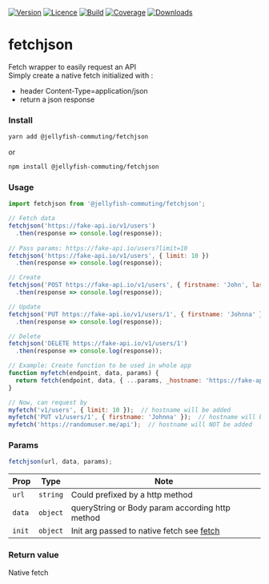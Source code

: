 [![Version](https://img.shields.io/npm/v/@jellyfish-commuting/fetchjson)](https://www.npmjs.com/package/@jellyfish-commuting/fetchjson)
[![Licence](https://img.shields.io/npm/l/@jellyfish-commuting/fetchjson)](https://en.wikipedia.org/wiki/MIT_license)
[![Build](https://img.shields.io/travis/jellyfish-commuting/fetchjson)](https://travis-ci.org/github/jellyfish-commuting/fetchjson)
[![Coverage](https://img.shields.io/codecov/c/github/jellyfish-commuting/fetchjson)](https://codecov.io/gh/jellyfish-commuting/fetchjson)
[![Downloads](https://img.shields.io/npm/dt/@jellyfish-commuting/fetchjson)](https://www.npmjs.com/package/@jellyfish-commuting/fetchjson)

# fetchjson
Fetch wrapper to easily request an API          
Simply create a native fetch initialized with :
- header Content-Type=application/json  
- return a json response    



### Install
```bash
yarn add @jellyfish-commuting/fetchjson
```
or
```bash
npm install @jellyfish-commuting/fetchjson
```
### Usage
```javascript
import fetchjson from '@jellyfish-commuting/fetchjson';

// Fetch data
fetchjson('https://fake-api.io/v1/users')
  .then(response => console.log(response));
  
// Pass params: https://fake-api.io/users?limit=10
fetchjson('https://fake-api.io/v1/users', { limit: 10 })
  .then(response => console.log(response));

// Create 
fetchjson('POST https://fake-api.io/v1/users', { firstname: 'John', lastname: 'Doe' })
  .then(response => console.log(response));

// Update
fetchjson('PUT https://fake-api.io/v1/users/1', { firstname: 'Johnna' })
  .then(response => console.log(response));

// Delete
fetchjson('DELETE https://fake-api.io/v1/users/1')
  .then(response => console.log(response));

// Example: Create function to be used in whole app
function myfetch(endpoint, data, params) {
  return fetch(endpoint, data, { ...params, _hostname: 'https://fake-api.io' });
}

// Now, can request by
myfetch('v1/users', { limit: 10 });  // hostname will be added
myfetch('PUT v1/users/1', { firstname: 'Johnna' });  // hostname will be added
myfetch('https://randomuser.me/api');  // hostname will NOT be added

```

### Params

```javascript
fetchjson(url, data, params);
```

| Prop   | Type     |  Note                                     |
|--------|----------|-------------------------------------------|
| `url`  | `string` | Could prefixed by a http method           |
| `data` | `object` | queryString or Body param according http method  |
| `init` | `object` | Init arg passed to native fetch see [fetch](https://developer.mozilla.org/en-US/docs/Web/API/WindowOrWorkerGlobalScope/fetch) |


### Return value

Native fetch
